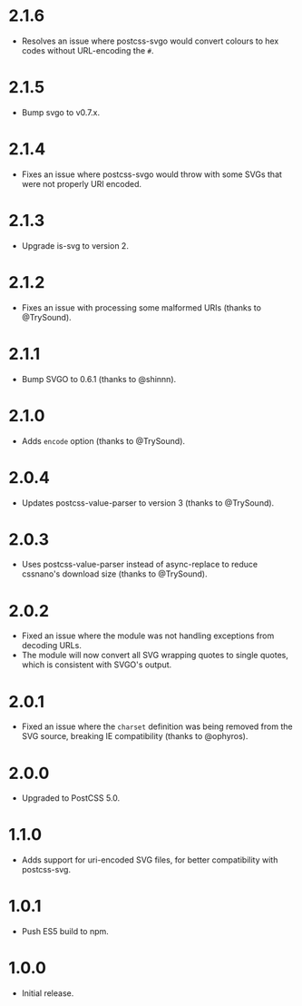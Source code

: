 # 2.1.6

* Resolves an issue where postcss-svgo would convert colours to hex codes
  without URL-encoding the `#`.

# 2.1.5

* Bump svgo to v0.7.x.

# 2.1.4

* Fixes an issue where postcss-svgo would throw with some SVGs that were
  not properly URI encoded.

# 2.1.3

* Upgrade is-svg to version 2.

# 2.1.2

* Fixes an issue with processing some malformed URIs (thanks to @TrySound).

# 2.1.1

* Bump SVGO to 0.6.1 (thanks to @shinnn).

# 2.1.0

* Adds `encode` option (thanks to @TrySound).

# 2.0.4

* Updates postcss-value-parser to version 3 (thanks to @TrySound).

# 2.0.3

* Uses postcss-value-parser instead of async-replace to reduce cssnano's
  download size (thanks to @TrySound).

# 2.0.2

* Fixed an issue where the module was not handling exceptions from
  decoding URLs.
* The module will now convert all SVG wrapping quotes to single quotes, which
  is consistent with SVGO's output.

# 2.0.1

* Fixed an issue where the `charset` definition was being removed from the
  SVG source, breaking IE compatibility (thanks to @ophyros).

# 2.0.0

* Upgraded to PostCSS 5.0.

# 1.1.0

* Adds support for uri-encoded SVG files, for better compatibility
  with postcss-svg.

# 1.0.1

* Push ES5 build to npm.

# 1.0.0

* Initial release.
